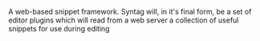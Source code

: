 A web-based snippet framework. Syntag will, in it's final form, be a set of
editor plugins which will read from a web server a collection of useful snippets
for use during editing
